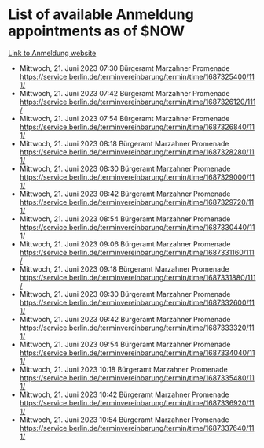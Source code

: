 # List of available Anmeldung appointments as of $NOW
[Link to Anmeldung website](https://service.berlin.de/terminvereinbarung/termin/tag.php?termin=1&anliegen[]=120686&dienstleisterlist=122210,122217,327316,122219,327312,122227,327314,122231,327346,122243,327348,122254,122252,329742,122260,329745,122262,329748,122271,327278,122273,327274,122277,327276,330436,122280,327294,122282,327290,122284,327292,122291,327270,122285,327266,122286,327264,122296,327268,150230,329760,122297,327286,122294,327284,122312,329763,122314,329775,122304,327330,122311,327334,122309,327332,317869,122281,327352,122279,329772,122283,122276,327324,122274,327326,122267,329766,122246,327318,122251,327320,122257,327322,122208,327298,122226,327300&herkunft=http%3A%2F%2Fservice.berlin.de%2Fdienstleistung%2F120686%2F)
- Mittwoch, 21. Juni 2023 07:30 Bürgeramt Marzahner Promenade https://service.berlin.de/terminvereinbarung/termin/time/1687325400/111/
- Mittwoch, 21. Juni 2023 07:42 Bürgeramt Marzahner Promenade https://service.berlin.de/terminvereinbarung/termin/time/1687326120/111/
- Mittwoch, 21. Juni 2023 07:54 Bürgeramt Marzahner Promenade https://service.berlin.de/terminvereinbarung/termin/time/1687326840/111/
- Mittwoch, 21. Juni 2023 08:18 Bürgeramt Marzahner Promenade https://service.berlin.de/terminvereinbarung/termin/time/1687328280/111/
- Mittwoch, 21. Juni 2023 08:30 Bürgeramt Marzahner Promenade https://service.berlin.de/terminvereinbarung/termin/time/1687329000/111/
- Mittwoch, 21. Juni 2023 08:42 Bürgeramt Marzahner Promenade https://service.berlin.de/terminvereinbarung/termin/time/1687329720/111/
- Mittwoch, 21. Juni 2023 08:54 Bürgeramt Marzahner Promenade https://service.berlin.de/terminvereinbarung/termin/time/1687330440/111/
- Mittwoch, 21. Juni 2023 09:06 Bürgeramt Marzahner Promenade https://service.berlin.de/terminvereinbarung/termin/time/1687331160/111/
- Mittwoch, 21. Juni 2023 09:18 Bürgeramt Marzahner Promenade https://service.berlin.de/terminvereinbarung/termin/time/1687331880/111/
- Mittwoch, 21. Juni 2023 09:30 Bürgeramt Marzahner Promenade https://service.berlin.de/terminvereinbarung/termin/time/1687332600/111/
- Mittwoch, 21. Juni 2023 09:42 Bürgeramt Marzahner Promenade https://service.berlin.de/terminvereinbarung/termin/time/1687333320/111/
- Mittwoch, 21. Juni 2023 09:54 Bürgeramt Marzahner Promenade https://service.berlin.de/terminvereinbarung/termin/time/1687334040/111/
- Mittwoch, 21. Juni 2023 10:18 Bürgeramt Marzahner Promenade https://service.berlin.de/terminvereinbarung/termin/time/1687335480/111/
- Mittwoch, 21. Juni 2023 10:42 Bürgeramt Marzahner Promenade https://service.berlin.de/terminvereinbarung/termin/time/1687336920/111/
- Mittwoch, 21. Juni 2023 10:54 Bürgeramt Marzahner Promenade https://service.berlin.de/terminvereinbarung/termin/time/1687337640/111/
